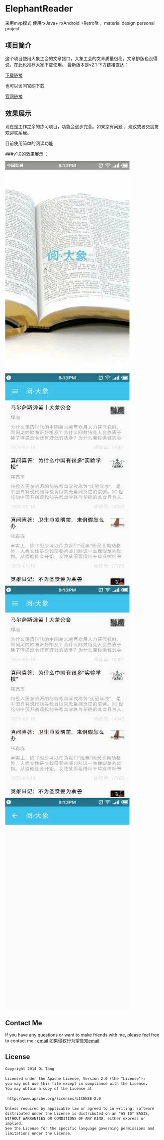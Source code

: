 # ElephantReader
 采用mvp模式 使用rxJava+ rxAndroid +Retrofit  ，material design personal project 

##  项目简介
 这个项目使用大象工会的文章接口，大象工会的文章质量很高，文章排版也没得说，在此也推荐大家下载使用。
 最新版本是v2.1 下方链接直达：
 
 [下载链接](http://static.idaxiang.org/app/idaxiang_v2.1.0.apk)
 
 也可以访问官网下载
 
 [官网链接](http://idaxiang.org/)

## 效果展示

现在是工作之余的练习项目，功能会逐步完善。如果您有问题 ，建议或者交朋友欢迎联系我。 

目前使用简单的阅读功能

###v1.0的效果展示 ：

<img src="/gif/Gif_4.gif" alt="sample4" title="sample" width="400" height="680" />

<img src="/gif/Gif_3.gif" alt="sample3" title="sample" width="400" height="680" />

<img src="/gif/Gif_2.gif" alt="sample2" title="sample" width="400" height="680" />

<img src="/gif/Gif_1.gif" alt="sample1" title="sample" width="400" height="680" />


## Contact Me

If you have any questions or want to make friends with me, please feel free to contact me : [email](mailto:wxlwxl2012@163.com "Welcome to contact me")
如果侵权行为望告知[email](mailto:wxlwxl2012@163.com "you have trouble")


## License

    Copyright 2014 Qi Tang

	Licensed under the Apache License, Version 2.0 (the "License");
	you may not use this file except in compliance with the License.
	You may obtain a copy of the License at

     http://www.apache.org/licenses/LICENSE-2.0

	Unless required by applicable law or agreed to in writing, software
	distributed under the License is distributed on an "AS IS" BASIS,
	WITHOUT WARRANTIES OR CONDITIONS OF ANY KIND, either express or implied.
	See the License for the specific language governing permissions and
	limitations under the License.

